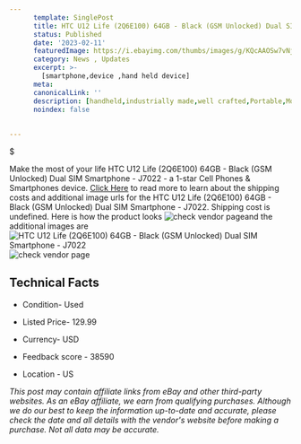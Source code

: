 ```yaml
---
      template: SinglePost
      title: HTC U12 Life (2Q6E100) 64GB - Black (GSM Unlocked) Dual SIM Smartphone - J7022
      status: Published
      date: '2023-02-11'
      featuredImage: https://i.ebayimg.com/thumbs/images/g/KQcAAOSw7vNjk320/s-l225.jpg
      category: News , Updates
      excerpt: >-
        [smartphone,device ,hand held device]
      meta:
      canonicalLink: ''
      description: [handheld,industrially made,well crafted,Portable,Mobile,Compact,Convenient,Lightweight,Maneuverable,Man-portable,Miniature,Carriable,Hand-held,Light,Holdable,Transportable,Mobile device,Pocket-sized,On-the-go,Wireless,Cordless,Compact size,Convenient size, smartphone,device ,hand held device]
      noindex: false
      
        
---
```

$

Make the most of your life HTC U12 Life (2Q6E100) 64GB - Black (GSM Unlocked) Dual SIM Smartphone - J7022 - a 1-star Cell Phones & Smartphones device. [Click Here](https://www.ebay.com/itm/144847854525?hash=item21b99adbbd%3Ag%3AKQcAAOSw7vNjk320&mkevt=1&mkcid=1&mkrid=711-53200-19255-0&campid=%253CePNCampaignId%253E&customid=%253CreferenceId%253E&toolid=10049) to read more to learn about the shipping costs and additional image urls for the HTC U12 Life (2Q6E100) 64GB - Black (GSM Unlocked) Dual SIM Smartphone - J7022. Shipping cost is undefined. Here is how the product looks ![check vendor page](https://i.ebayimg.com/thumbs/images/g/KQcAAOSw7vNjk320/s-l225.jpg)and the additional images are![HTC U12 Life (2Q6E100) 64GB - Black (GSM Unlocked) Dual SIM Smartphone - J7022](https://i.ebayimg.com/images/g/KQcAAOSw7vNjk320/s-l1600.jpg)![check vendor page](https://origin-galleryplus.ebayimg.com/ws/web/144847854525_2_0_1/225x225.jpg,https://origin-galleryplus.ebayimg.com/ws/web/144847854525_3_0_1/225x225.jpg,https://origin-galleryplus.ebayimg.com/ws/web/144847854525_4_0_1/225x225.jpg,https://origin-galleryplus.ebayimg.com/ws/web/144847854525_5_0_1/225x225.jpg,https://origin-galleryplus.ebayimg.com/ws/web/144847854525_6_0_1/225x225.jpg)



 ## Technical Facts 



     
      

 - Condition- Used 


      

 - Listed Price- 129.99 


      

 - Currency- USD 


      

 - Feedback score - 38590 


      

 - Location - US 


      
      

 *_This post may contain affiliate links from eBay and other third-party websites. As an eBay affiliate, we earn from qualifying purchases. Although we do our best to keep the information up-to-date and accurate, please check the date and all details with the vendor's website before making a purchase. Not all data may be accurate._*






